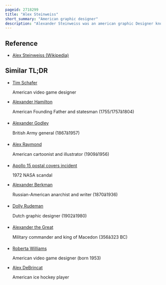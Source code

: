 ```yaml
---
pageid: 2718299
title: "Alex Steinweiss"
short_summary: "American graphic designer"
description: "Alexander Steinweiss was an american graphic Designer known for inventing Album Covers."
---
```


## Reference

- [Alex Steinweiss (Wikipedia)](https://en.wikipedia.org/?curid=2718299)

## Similar TL;DR

- [Tim Schafer](/tldr/en/tim-schafer)

  American video game designer

- [Alexander Hamilton](/tldr/en/alexander-hamilton)

  American Founding Father and statesman (1755/1757â1804)

- [Alexander Godley](/tldr/en/alexander-godley)

  British Army general (1867â1957)

- [Alex Raymond](/tldr/en/alex-raymond)

  American cartoonist and illustrator (1909â1956)

- [Apollo 15 postal covers incident](/tldr/en/apollo-15-postal-covers-incident)

  1972 NASA scandal

- [Alexander Berkman](/tldr/en/alexander-berkman)

  Russian-American anarchist and writer (1870â1936)

- [Dolly Rudeman](/tldr/en/dolly-rudeman)

  Dutch graphic designer (1902â1980)

- [Alexander the Great](/tldr/en/alexander-the-great)

  Military commander and king of Macedon (356â323 BC)

- [Roberta Williams](/tldr/en/roberta-williams)

  American video game designer (born 1953)

- [Alex DeBrincat](/tldr/en/alex-debrincat)

  American ice hockey player
